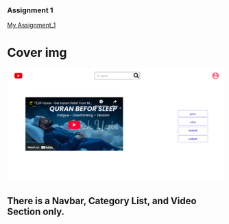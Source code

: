  ### Assignment 1
 [My  Assignment_1](https://assignment-1-with-arif-vaia.netlify.app/)
 # Cover img
 ![alt text]( ../Assignment%201/src/assets/localhost_5175_.png)

## There is a Navbar, Category List, and Video Section only.